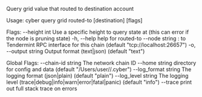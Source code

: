 Query grid value that routed to destination account

Usage:
  cyber query grid routed-to [destination] [flags]

Flags:
      --height int      Use a specific height to query state at (this can error if the node is pruning state)
  -h, --help            help for routed-to
      --node string     <host>:<port> to Tendermint RPC interface for this chain (default "tcp://localhost:26657")
  -o, --output string   Output format (text|json) (default "text")

Global Flags:
      --chain-id string     The network chain ID
      --home string         directory for config and data (default "/Users/user//.cyber")
      --log_format string   The logging format (json|plain) (default "plain")
      --log_level string    The logging level (trace|debug|info|warn|error|fatal|panic) (default "info")
      --trace               print out full stack trace on errors
